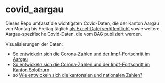 # covid_aargau
Dieses Repo umfasst die wichtigsten Covid-Daten, die der Kanton Aargau von Montag bis Freitag täglich <a href="https://www.ag.ch/de/themen_1/coronavirus_2/lagebulletins/lagebulletins_1.jsp"> als Excel-Datei veröffentlicht</a> sowie weitere Aargau-spezifische Covid-Daten, die vom BAG publiziert werden.

Visualisierungen der Daten:

- <a href="https://www.aargauerzeitung.ch/ld.2090132">So entwickeln sich die Corona-Zahlen und der Impf-Fortschritt im Aargau</a>
- <a href="https://www.solothurnerzeitung.ch/ld.2082953">So entwickeln sich die Corona-Zahlen und der Impf-Fortschritt im Kanton Solothurn</a>
- so <a href="http://aargauerzeitung.ch/ld.1205558">Wie entwickeln sich die kantonalen und nationalen Zahlen?</a>
